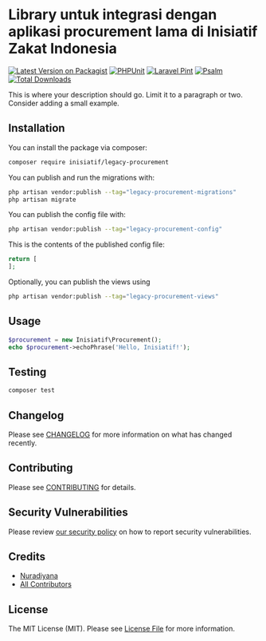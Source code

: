 # Library untuk integrasi dengan aplikasi procurement lama di Inisiatif Zakat Indonesia

[![Latest Version on Packagist](https://img.shields.io/packagist/v/inisiatif/legacy-procurement.svg?style=flat-square)](https://packagist.org/packages/inisiatif/legacy-procurement)
[![PHPUnit](https://github.com/atInisiatifZakat/legacy-procurement/actions/workflows/run-tests.yml/badge.svg?branch=main)](https://github.com/atInisiatifZakat/legacy-procurement/actions/workflows/run-tests.yml)
[![Laravel Pint](https://github.com/atInisiatifZakat/legacy-procurement/actions/workflows/fix-php-code-style-issues.yml/badge.svg?branch=main)](https://github.com/atInisiatifZakat/legacy-procurement/actions/workflows/fix-php-code-style-issues.yml)
[![Psalm](https://github.com/atInisiatifZakat/legacy-procurement/actions/workflows/run-psalm-static-analyst.yml/badge.svg?branch=main)](https://github.com/atInisiatifZakat/legacy-procurement/actions/workflows/run-psalm-static-analyst.yml)
[![Total Downloads](https://img.shields.io/packagist/dt/inisiatif/legacy-procurement.svg?style=flat-square)](https://packagist.org/packages/inisiatif/legacy-procurement)

This is where your description should go. Limit it to a paragraph or two. Consider adding a small example.

## Installation

You can install the package via composer:

```bash
composer require inisiatif/legacy-procurement
```

You can publish and run the migrations with:

```bash
php artisan vendor:publish --tag="legacy-procurement-migrations"
php artisan migrate
```

You can publish the config file with:

```bash
php artisan vendor:publish --tag="legacy-procurement-config"
```

This is the contents of the published config file:

```php
return [
];
```

Optionally, you can publish the views using

```bash
php artisan vendor:publish --tag="legacy-procurement-views"
```

## Usage

```php
$procurement = new Inisiatif\Procurement();
echo $procurement->echoPhrase('Hello, Inisiatif!');
```

## Testing

```bash
composer test
```

## Changelog

Please see [CHANGELOG](CHANGELOG.md) for more information on what has changed recently.

## Contributing

Please see [CONTRIBUTING](CONTRIBUTING.md) for details.

## Security Vulnerabilities

Please review [our security policy](../../security/policy) on how to report security vulnerabilities.

## Credits

- [Nuradiyana](https://github.com/atInisiatifZakat)
- [All Contributors](../../contributors)

## License

The MIT License (MIT). Please see [License File](LICENSE.md) for more information.
